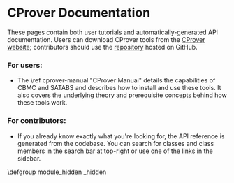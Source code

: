 CProver Documentation
=====================

These pages contain both user tutorials and automatically-generated API
documentation. Users can download CProver tools from the
<a href="http://www.cprover.org/">CProver website</a>; contributors
should use the <a href="https://github.com/diffblue/cbmc">repository</a>
hosted on GitHub.

### For users:

* The \ref cprover-manual "CProver Manual" details the capabilities of
  CBMC and SATABS and describes how to install and use these tools. It
  also covers the underlying theory and prerequisite concepts behind how
  these tools work.

### For contributors:

* If you already know exactly what you're looking for, the API reference
  is generated from the codebase. You can search for classes and class
  members in the search bar at top-right or use one of the links in the
  sidebar.

\defgroup module_hidden _hidden
